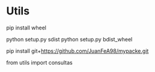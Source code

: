 # Utils

pip install wheel

python setup.py sdist
python setup.py bdist_wheel

pip install git+https://github.com/JuanFeA98/mypacke.git

from utils import consultas
